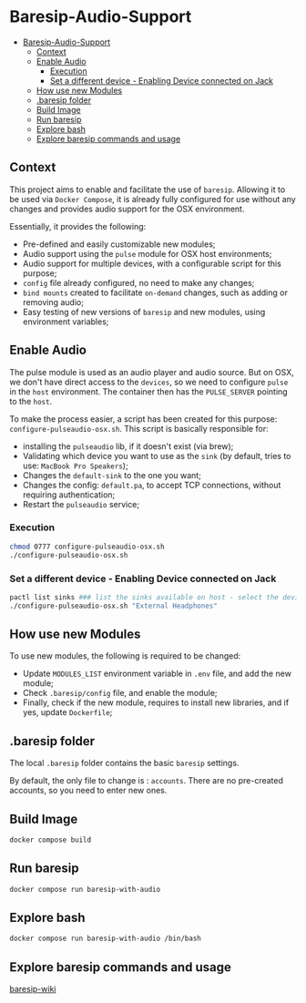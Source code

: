 # Baresip-Audio-Support

- [Baresip-Audio-Support](#baresip-audio-support)
  - [Context](#context)
  - [Enable Audio](#enable-audio)
    - [Execution](#execution)
    - [Set a different device - Enabling Device connected on Jack](#set-a-different-device---enabling-device-connected-on-jack)
  - [How use new Modules](#how-use-new-modules)
  - [.baresip folder](#baresip-folder)
  - [Build Image](#build-image)
  - [Run baresip](#run-baresip)
  - [Explore bash](#explore-bash)
  - [Explore baresip commands and usage](#explore-baresip-commands-and-usage)

## Context

This project aims to enable and facilitate the use of `baresip`.
Allowing it to be used via `Docker Compose`, it is already fully configured for use without any changes and provides audio support for the OSX environment.

Essentially, it provides the following:

- Pre-defined and easily customizable new modules;
- Audio support using the `pulse` module for OSX host environments;
- Audio support for multiple devices, with a configurable script for this purpose;
- `config` file already configured, no need to make any changes;
- `bind mounts` created to facilitate `on-demand` changes, such as adding or removing audio;
- Easy testing of new versions of `baresip` and new modules, using environment variables;

## Enable Audio

The pulse module is used as an audio player and audio source.
But on OSX, we don't have direct access to the `devices`, so we need to configure `pulse` in the `host` environment. The container then has the `PULSE_SERVER` pointing to the `host`.

To make the process easier, a script has been created for this purpose: `configure-pulseaudio-osx.sh`.
This script is basically responsible for:

- installing the `pulseaudio` lib, if it doesn't exist (via brew);
- Validating which device you want to use as the `sink` (by default, tries to use: `MacBook Pro Speakers`);
- Changes the `default-sink` to the one you want;
- Changes the config: `default.pa`, to accept TCP connections, without requiring authentication;
- Restart the `pulseaudio` service;

### Execution

```sh
chmod 0777 configure-pulseaudio-osx.sh
./configure-pulseaudio-osx.sh
```

### Set a different device - Enabling Device connected on Jack

```sh
pactl list sinks ### list the sinks available on host - select the device wanted from description Field
./configure-pulseaudio-osx.sh "External Headphones"
```

## How use new Modules

To use new modules, the following is required to be changed:

- Update `MODULES_LIST` environment variable in `.env` file, and add the new module;
- Check `.baresip/config` file, and enable the module;
- Finally, check if the new module, requires to install new libraries, and if yes, update `Dockerfile`;

## .baresip folder

The local `.baresip` folder contains the basic `baresip` settings.

By default, the only file to change is : `accounts`. There are no pre-created accounts, so you need to enter new ones.

## Build Image

```sh
docker compose build
```

## Run baresip

```sh
docker compose run baresip-with-audio
```

## Explore bash

```sh
docker compose run baresip-with-audio /bin/bash
```

## Explore baresip commands and usage

[baresip-wiki](https://github.com/baresip/baresip/wiki)

